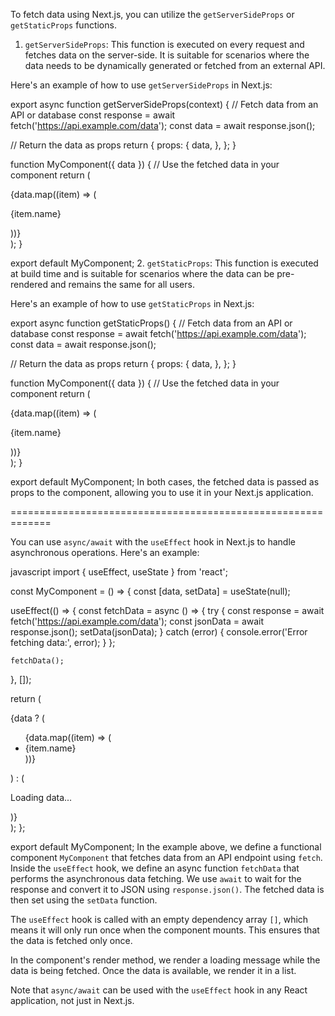 To fetch data using Next.js, you can utilize the `getServerSideProps` or `getStaticProps` functions.

1. `getServerSideProps`: This function is executed on every request and fetches data on the server-side. It is suitable for scenarios where the data needs to be dynamically generated or fetched from an external API.

Here's an example of how to use `getServerSideProps` in Next.js:

export async function getServerSideProps(context) {
// Fetch data from an API or database
const response = await fetch('https://api.example.com/data');
const data = await response.json();

// Return the data as props
return {
props: {
data,
},
};
}

function MyComponent({ data }) {
// Use the fetched data in your component
return (
<div>
{data.map((item) => (
<p key={item.id}>{item.name}</p>
))}
</div>
);
}

export default MyComponent; 2. `getStaticProps`: This function is executed at build time and is suitable for scenarios where the data can be pre-rendered and remains the same for all users.

Here's an example of how to use `getStaticProps` in Next.js:

export async function getStaticProps() {
// Fetch data from an API or database
const response = await fetch('https://api.example.com/data');
const data = await response.json();

// Return the data as props
return {
props: {
data,
},
};
}

function MyComponent({ data }) {
// Use the fetched data in your component
return (
<div>
{data.map((item) => (
<p key={item.id}>{item.name}</p>
))}
</div>
);
}

export default MyComponent;
In both cases, the fetched data is passed as props to the component, allowing you to use it in your Next.js application.


=============================================================


You can use `async/await` with the `useEffect` hook in Next.js to handle asynchronous operations. Here's an example:

javascript
import { useEffect, useState } from 'react';

const MyComponent = () => {
  const [data, setData] = useState(null);

  useEffect(() => {
    const fetchData = async () => {
      try {
        const response = await fetch('https://api.example.com/data');
        const jsonData = await response.json();
        setData(jsonData);
      } catch (error) {
        console.error('Error fetching data:', error);
      }
    };

    fetchData();
  }, []);

  return (
    <div>
      {data ? (
        <ul>
          {data.map((item) => (
            <li key={item.id}>{item.name}</li>
          ))}
        </ul>
      ) : (
        <p>Loading data...</p>
      )}
    </div>
  );
};

export default MyComponent;
In the example above, we define a functional component `MyComponent` that fetches data from an API endpoint using `fetch`. Inside the `useEffect` hook, we define an async function `fetchData` that performs the asynchronous data fetching. We use `await` to wait for the response and convert it to JSON using `response.json()`. The fetched data is then set using the `setData` function.

The `useEffect` hook is called with an empty dependency array `[]`, which means it will only run once when the component mounts. This ensures that the data is fetched only once.

In the component's render method, we render a loading message while the data is being fetched. Once the data is available, we render it in a list.

Note that `async/await` can be used with the `useEffect` hook in any React application, not just in Next.js.